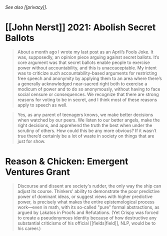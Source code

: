 _See also [[privacy]]._
# [[John Nerst]] 2021: Abolish Secret Ballots

> About a month ago I wrote my last post as an April’s Fools Joke. It was, supposedly, an opinion piece arguing against secret ballots. It’s core argument was that secret ballots enable people to exercise power without accountability, and this is unaccaceptable. My intent was to criticize such accountability-based arguments for restricting free speech and anonymity by applying them to an area where there’s a generally acknowledged near-sacred right both to exercise a modicum of power and to do so anonymously, without having to face social censure or consequences. We recognize that there are strong reasons for voting to be in secret, and I think most of these reasons apply to speech as well.

> Yes, as any parent of teenagers knows, we make better decisions when watched by our peers. We listen to our better angels, make the right decisions, and apprehend the truth the best when under the scrutiny of others. How could this be any more obvious? If it wasn’t true there’d certainly be a lot of waste in society on things that are just for show.

# Reason & Chicken: Emergent Ventures Grant

> Discourse and dissent are society's rudder, the only way the ship can adjust its course. Thinkers' ability to demonstrate the poor predictive power of dominant ideas, or suggest views with higher predictive power, is precisely what makes the entire epistemological process work—even in math, with its so-called "pure" formal abstractions, as argued by Lakatos in Proofs and Refutations. (Yet Crispy was forced to create a pseudonymous identity because of how destructive any substantial criticisms of his official [[fields|field]], NLP, would be to his career.)
